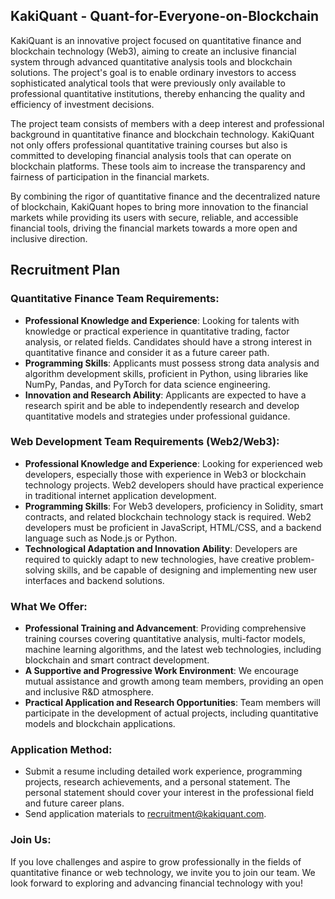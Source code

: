 ## KakiQuant - Quant-for-Everyone-on-Blockchain

KakiQuant is an innovative project focused on quantitative finance and blockchain technology (Web3), aiming to create an inclusive financial system through advanced quantitative analysis tools and blockchain solutions. The project's goal is to enable ordinary investors to access sophisticated analytical tools that were previously only available to professional quantitative institutions, thereby enhancing the quality and efficiency of investment decisions.

The project team consists of members with a deep interest and professional background in quantitative finance and blockchain technology. KakiQuant not only offers professional quantitative training courses but also is committed to developing financial analysis tools that can operate on blockchain platforms. These tools aim to increase the transparency and fairness of participation in the financial markets.

By combining the rigor of quantitative finance and the decentralized nature of blockchain, KakiQuant hopes to bring more innovation to the financial markets while providing its users with secure, reliable, and accessible financial tools, driving the financial markets towards a more open and inclusive direction.

## Recruitment Plan

### Quantitative Finance Team Requirements:

- **Professional Knowledge and Experience**: Looking for talents with knowledge or practical experience in quantitative trading, factor analysis, or related fields. Candidates should have a strong interest in quantitative finance and consider it as a future career path.
- **Programming Skills**: Applicants must possess strong data analysis and algorithm development skills, proficient in Python, using libraries like NumPy, Pandas, and PyTorch for data science engineering.
- **Innovation and Research Ability**: Applicants are expected to have a research spirit and be able to independently research and develop quantitative models and strategies under professional guidance.

### Web Development Team Requirements (Web2/Web3):

- **Professional Knowledge and Experience**: Looking for experienced web developers, especially those with experience in Web3 or blockchain technology projects. Web2 developers should have practical experience in traditional internet application development.
- **Programming Skills**: For Web3 developers, proficiency in Solidity, smart contracts, and related blockchain technology stack is required. Web2 developers must be proficient in JavaScript, HTML/CSS, and a backend language such as Node.js or Python.
- **Technological Adaptation and Innovation Ability**: Developers are required to quickly adapt to new technologies, have creative problem-solving skills, and be capable of designing and implementing new user interfaces and backend solutions.

### What We Offer:

- **Professional Training and Advancement**: Providing comprehensive training courses covering quantitative analysis, multi-factor models, machine learning algorithms, and the latest web technologies, including blockchain and smart contract development.
- **A Supportive and Progressive Work Environment**: We encourage mutual assistance and growth among team members, providing an open and inclusive R&D atmosphere.
- **Practical Application and Research Opportunities**: Team members will participate in the development of actual projects, including quantitative models and blockchain applications.

### Application Method:

- Submit a resume including detailed work experience, programming projects, research achievements, and a personal statement. The personal statement should cover your interest in the professional field and future career plans.
- Send application materials to [recruitment@kakiquant.com](mailto:recruitment@kakiquant.com).

### Join Us:

If you love challenges and aspire to grow professionally in the fields of quantitative finance or web technology, we invite you to join our team. We look forward to exploring and advancing financial technology with you!
